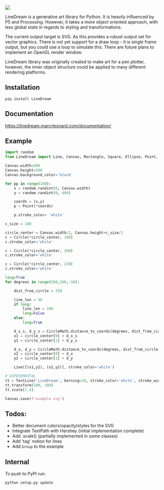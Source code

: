![](./example.svg)

LineDream is a generative art library for Python. It is heavily influenced by P5 and Processing. However, it takes a more object oriented approach, with less global state in regards to styling and transformations.

The current output target is SVG. As this provides a robust output set for vector graphics. There is not yet support for a draw loop - it is single frame output, but you could use a loop to simulate this. There are future plans to implement an OpenGL render window.

LineDream library was originally created to make art for a pen plotter, however, the inner object structure could be applied to many different rendering platforms.

Installation
------------
`pip install LineDream`

Documentation
-------------
https://linedream.marcrleonard.com/documentation/

Example
-------
```python
import random
from LineDream import Line, Canvas, Rectangle, Square, Ellipse, Point, Circle, CircleMath, TextLine

Canvas.width=900
Canvas.height=500
Canvas.background_color='black'

for pp in range(100):
	x = random.randint(0, Canvas.width)
	y = random.randint(0, 400)

	coords = (x,y)
	p = Point(*coords)

	p.stroke_color= 'white'

c_size = 180

circle_center = Canvas.width/2, Canvas.height+c_size/2
c = Circle(*circle_center, 180)
c.stroke_color='white'

c = Circle(*circle_center, 200)
c.stroke_color='white'

c = Circle(*circle_center, 220)
c.stroke_color='white'

long=True
for degrees in range(360,180,-10):

	dist_from_circle = 250

	line_len = 40
	if long:
		line_len = 100
		long=False
	else:
		long=True

	d_x_s, d_y_s = CircleMath.distance_to_coords(degrees, dist_from_circle)
	x1 = circle_center[0] + d_x_s
	y1 = circle_center[1] + d_y_s

	d_x, d_y = CircleMath.distance_to_coords(degrees, dist_from_circle + line_len)
	x2 = circle_center[0] + d_x
	y2 = circle_center[1] + d_y

	Line([(x1,y1), (x2,y2)], stroke_color='white')

# EXPERIMENTAL
tt = TextLine('LineDream', kerning=10, stroke_color='white', stroke_width=2)
tt.transform(100, 100)
tt.scale(1.4)

Canvas.save(f'example.svg')
```

Todos:
-----
- Better document colors/opacity/styles for the SVG
- Integrate TextPath with Hershey (initial implementation complete)
- Add .scale() (partially implemented in some classes)
- Add 'tag' notion for lines
- Add `Group` to the example

Internal
--------
To push to PyPI run:
```
python setup.py update
```
